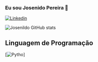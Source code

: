 
### Eu sou Josenido Pereira  👋

[![Linkedin](https://img.shields.io/badge/LinkedIn-0077B5?style=for-the-badge&logo=linkedin&logoColor=white)](https://www.linkedin.com/in/josenildo-pereira-908980328)

![Josenildo GitHub stats](https://github-readme-stats.vercel.app/api?username=Josenildo07&show_icons=true&theme=tokyonight)

## Linguagem de Programação

[![Pytho](https://img.shields.io/badge/Python-3776AB?style=for-the-badge&logo=python&logoColor=white)]


